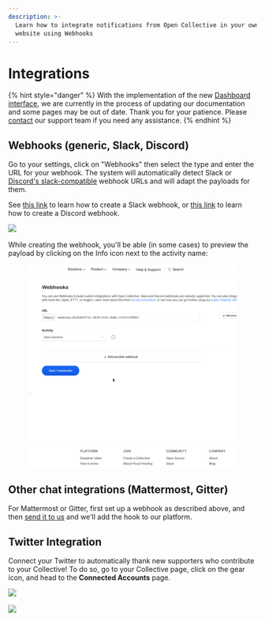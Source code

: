 ```yaml
---
description: >-
  Learn how to integrate notifications from Open Collective in your own chat or
  website using Webhooks
---
```


# Integrations

{% hint style="danger" %}
With the implementation of the new [Dashboard interface](https://docs.opencollective.com/help/product/understanding-your-dashboard), we are currently in the process of updating our documentation and some pages may be out of date. Thank you for your patience. Please [contact](https://opencollective.com/contact) our support team if you need any assistance.
{% endhint %}

## Webhooks (generic, Slack, Discord)

Go to your settings, click on "Webhooks" then select the type and enter the URL for your webhook. The system will automatically detect Slack or [Discord's slack-compatible](https://discord.com/developers/docs/resources/webhook#execute-slackcompatible-webhook) webhook URLs and will adapt the payloads for them.

See [this link](https://api.slack.com/messaging/webhooks#getting\_started) to learn how to create a Slack webhook, or [this link](https://support.discord.com/hc/en-us/articles/228383668-Utiliser-les-Webhooks) to learn how to create a Discord webhook.

![](../../.gitbook/assets/Selection\_002.png)

While creating the webhook, you'll be able (in some cases) to preview the payload by clicking on the Info icon next to the activity name:

<figure><img src="../../.gitbook/assets/179496912-9efaed15-b299-4c96-9801-27dc54b59fe1.gif" alt=""><figcaption></figcaption></figure>

## Other chat integrations (Mattermost, Gitter)

For Mattermost or Gitter, first set up a webhook as described above, and then [send it to us](https://opencollective.com/support) and we'll add the hook to our platform.

## Twitter Integration

Connect your Twitter to automatically thank new supporters who contribute to your Collective! To do so, go to your Collective page, click on the gear icon, and head to the **Connected Accounts** page.

![](../../.gitbook/assets/collectives\_integrations\_connected-accounts.png)

![](../../.gitbook/assets/connect-twitter.png)
